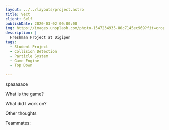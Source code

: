 ```yaml
---
layout: ../../layouts/project.astro
title: Vect
client: Self
publishDate: 2020-03-02 00:00:00
img: https://images.unsplash.com/photo-1547234935-80c7145ec969?fit=crop&w=1400&h=700&q=75
description: |
  Freshman Project at Digipen 
tags:
  - Student Project
  - Collision Detection
  - Particle System
  - Game Engine
  - Top Down
  
---
```


spaaaaace




What is the game?


What did I work on?


Other thoughts


Teammates: